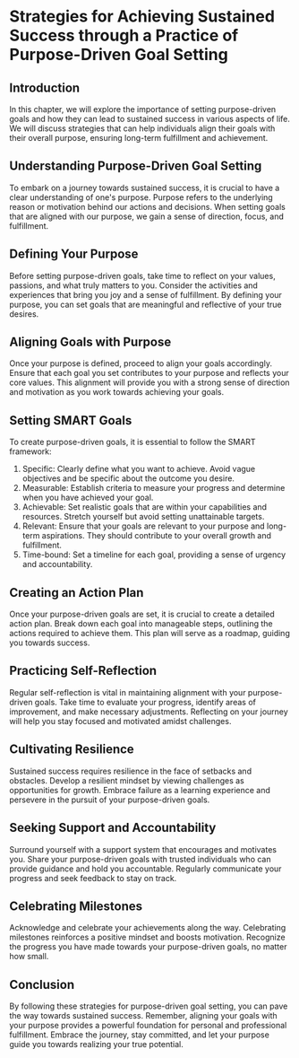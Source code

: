 Strategies for Achieving Sustained Success through a Practice of Purpose-Driven Goal Setting
=====================================================================================================

Introduction
------------

In this chapter, we will explore the importance of setting purpose-driven goals and how they can lead to sustained success in various aspects of life. We will discuss strategies that can help individuals align their goals with their overall purpose, ensuring long-term fulfillment and achievement.

Understanding Purpose-Driven Goal Setting
-----------------------------------------

To embark on a journey towards sustained success, it is crucial to have a clear understanding of one's purpose. Purpose refers to the underlying reason or motivation behind our actions and decisions. When setting goals that are aligned with our purpose, we gain a sense of direction, focus, and fulfillment.

Defining Your Purpose
---------------------

Before setting purpose-driven goals, take time to reflect on your values, passions, and what truly matters to you. Consider the activities and experiences that bring you joy and a sense of fulfillment. By defining your purpose, you can set goals that are meaningful and reflective of your true desires.

Aligning Goals with Purpose
---------------------------

Once your purpose is defined, proceed to align your goals accordingly. Ensure that each goal you set contributes to your purpose and reflects your core values. This alignment will provide you with a strong sense of direction and motivation as you work towards achieving your goals.

Setting SMART Goals
-------------------

To create purpose-driven goals, it is essential to follow the SMART framework:

1. Specific: Clearly define what you want to achieve. Avoid vague objectives and be specific about the outcome you desire.
2. Measurable: Establish criteria to measure your progress and determine when you have achieved your goal.
3. Achievable: Set realistic goals that are within your capabilities and resources. Stretch yourself but avoid setting unattainable targets.
4. Relevant: Ensure that your goals are relevant to your purpose and long-term aspirations. They should contribute to your overall growth and fulfillment.
5. Time-bound: Set a timeline for each goal, providing a sense of urgency and accountability.

Creating an Action Plan
-----------------------

Once your purpose-driven goals are set, it is crucial to create a detailed action plan. Break down each goal into manageable steps, outlining the actions required to achieve them. This plan will serve as a roadmap, guiding you towards success.

Practicing Self-Reflection
--------------------------

Regular self-reflection is vital in maintaining alignment with your purpose-driven goals. Take time to evaluate your progress, identify areas of improvement, and make necessary adjustments. Reflecting on your journey will help you stay focused and motivated amidst challenges.

Cultivating Resilience
----------------------

Sustained success requires resilience in the face of setbacks and obstacles. Develop a resilient mindset by viewing challenges as opportunities for growth. Embrace failure as a learning experience and persevere in the pursuit of your purpose-driven goals.

Seeking Support and Accountability
----------------------------------

Surround yourself with a support system that encourages and motivates you. Share your purpose-driven goals with trusted individuals who can provide guidance and hold you accountable. Regularly communicate your progress and seek feedback to stay on track.

Celebrating Milestones
----------------------

Acknowledge and celebrate your achievements along the way. Celebrating milestones reinforces a positive mindset and boosts motivation. Recognize the progress you have made towards your purpose-driven goals, no matter how small.

Conclusion
----------

By following these strategies for purpose-driven goal setting, you can pave the way towards sustained success. Remember, aligning your goals with your purpose provides a powerful foundation for personal and professional fulfillment. Embrace the journey, stay committed, and let your purpose guide you towards realizing your true potential.
